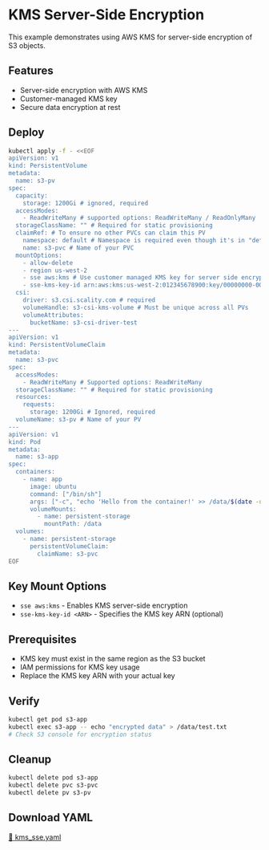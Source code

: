 # KMS Server-Side Encryption

This example demonstrates using AWS KMS for server-side encryption of S3 objects.

## Features

- Server-side encryption with AWS KMS
- Customer-managed KMS key
- Secure data encryption at rest

## Deploy

```bash
kubectl apply -f - <<EOF
apiVersion: v1
kind: PersistentVolume
metadata:
  name: s3-pv
spec:
  capacity:
    storage: 1200Gi # ignored, required
  accessModes:
    - ReadWriteMany # supported options: ReadWriteMany / ReadOnlyMany
  storageClassName: "" # Required for static provisioning
  claimRef: # To ensure no other PVCs can claim this PV
    namespace: default # Namespace is required even though it's in "default" namespace.
    name: s3-pvc # Name of your PVC
  mountOptions:
    - allow-delete
    - region us-west-2
    - sse aws:kms # Use customer managed KMS key for server side encryption
    - sse-kms-key-id arn:aws:kms:us-west-2:012345678900:key/00000000-0000-0000-0000-000000000000 # set key id (optional)
  csi:
    driver: s3.csi.scality.com # required
    volumeHandle: s3-csi-kms-volume # Must be unique across all PVs
    volumeAttributes:
      bucketName: s3-csi-driver-test
---
apiVersion: v1
kind: PersistentVolumeClaim
metadata:
  name: s3-pvc
spec:
  accessModes:
    - ReadWriteMany # Supported options: ReadWriteMany
  storageClassName: "" # Required for static provisioning
  resources:
    requests:
      storage: 1200Gi # Ignored, required
  volumeName: s3-pv # Name of your PV
---
apiVersion: v1
kind: Pod
metadata:
  name: s3-app
spec:
  containers:
    - name: app
      image: ubuntu
      command: ["/bin/sh"]
      args: ["-c", "echo 'Hello from the container!' >> /data/$(date -u).txt; tail -f /dev/null"]
      volumeMounts:
        - name: persistent-storage
          mountPath: /data
  volumes:
    - name: persistent-storage
      persistentVolumeClaim:
        claimName: s3-pvc
EOF
```

## Key Mount Options

- `sse aws:kms` - Enables KMS server-side encryption
- `sse-kms-key-id <ARN>` - Specifies the KMS key ARN (optional)

## Prerequisites

- KMS key must exist in the same region as the S3 bucket
- IAM permissions for KMS key usage
- Replace the KMS key ARN with your actual key

## Verify

```bash
kubectl get pod s3-app
kubectl exec s3-app -- echo "encrypted data" > /data/test.txt
# Check S3 console for encryption status
```

## Cleanup

```bash
kubectl delete pod s3-app
kubectl delete pvc s3-pvc
kubectl delete pv s3-pv
```

## Download YAML

[📁 kms_sse.yaml](assets/kms_sse.yaml)
